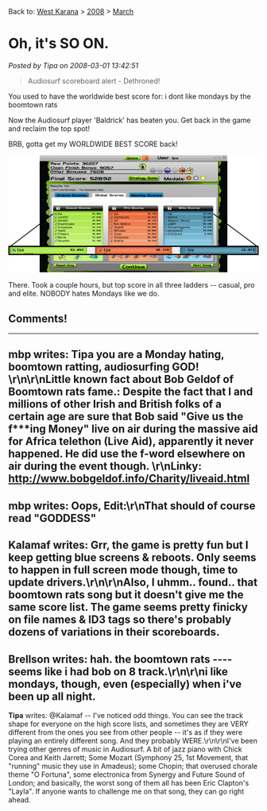 Back to: [West Karana](/posts/westkarana.md) > [2008](/posts/2008/westkarana.md) > [March](./westkarana.md)
# Oh, it's SO ON.

*Posted by Tipa on 2008-03-01 13:42:51*


> Audiosurf scoreboard alert - Dethroned!

You used to have the worldwide best score for: i dont like mondays by the boomtown rats

Now the Audiosurf player 'Baldrick' has beaten you. Get back in the game and reclaim the top spot!




BRB, gotta get my WORLDWIDE BEST SCORE back!

![mondays.jpg](../../../uploads/2008/03/mondays.jpg)

There. Took a couple hours, but top score in all three ladders -- casual, pro and elite. NOBODY hates Mondays like we do.

## Comments!
---
**mbp** writes: Tipa you are a Monday hating, boomtown ratting, audiosurfing GOD! \r\n\r\nLittle known fact about Bob Geldof of Boomtown rats fame.: Despite the fact that I and millions of other Irish and British folks of a certain age are sure that Bob said "Give us the  f***ing Money" live on air during the massive aid for Africa  telethon (Live Aid), apparently it never happened. He did use the f-word elsewhere on air during the event though. \r\nLinky: http://www.bobgeldof.info/Charity/liveaid.html
---
**mbp** writes: Oops, Edit:\r\nThat should of course read "GODDESS"
---
**Kalamaf** writes: Grr, the game is pretty fun but I keep getting blue screens &amp; reboots.  Only seems to happen in full screen mode though, time to update drivers.\r\n\r\nAlso, I uhmm.. found.. that boomtown rats song but it doesn't give me the same score list.  The game seems pretty finicky on file names &amp; ID3 tags so there's probably dozens of variations in their scoreboards.
---
**Brellson** writes: hah. the boomtown rats ---- seems like i had bob on 8 track.\r\n\r\ni like mondays, though, even (especially) when i've been up all night.
---
**Tipa** writes: @Kalamaf -- I've noticed odd things. You can see the track shape for everyone on the high score lists, and sometimes they are VERY different from the ones you see from other people -- it's as if they were playing an entirely different song. And they probably WERE.\r\n\r\nI've been trying other genres of music in Audiosurf. A bit of jazz piano with Chick Corea and Keith Jarrett; Some Mozart (Symphony 25, 1st Movement, that "running" music they use in Amadeus); some Chopin; that overused chorale theme "O Fortuna", some electronica from Synergy and Future Sound of London; and basically, the worst song of them all has been Eric Clapton's "Layla". If anyone wants to challenge me on that song, they can go right ahead.
